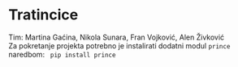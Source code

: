 # Tratincice
Tim: Martina Gaćina, Nikola Sunara, Fran Vojković, Alen Živković <br>
Za pokretanje projekta potrebno je instalirati dodatni modul <code>prince</code> naredbom: <code> pip install prince </code>
